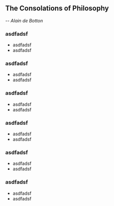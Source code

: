 ## The Consolations of Philosophy
-- *Alain de Botton*


### asdfadsf
- asdfadsf
- asdfadsf


### asdfadsf
- asdfadsf
- asdfadsf


### asdfadsf
- asdfadsf
- asdfadsf


### asdfadsf
- asdfadsf
- asdfadsf


### asdfadsf
- asdfadsf
- asdfadsf


### asdfadsf
- asdfadsf
- asdfadsf

